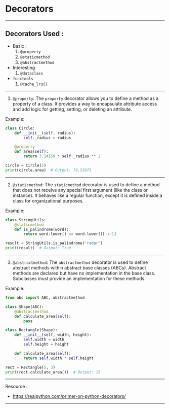 # Decorators 

---
## Decorators Used :
- Basic :
  1. `@property `
  2. `@staticmethod`
  3. `@abstractmethod`
- Interesting
  1. `@dataclass`
- `functools`
  1. `@cache_lru()` 

---
1. `@property`: The `property` decorator allows you to define a method as a property of a class. It provides a way to encapsulate attribute access and add logic for getting, setting, or deleting an attribute.

Example:
```python
class Circle:
	def __init__(self, radius):
		self._radius = radius

	@property
	def area(self):
		return 3.14159 * self._radius ** 2

circle = Circle(5)
print(circle.area)  # Output: 78.53975
```

---
2. `@staticmethod`: The `staticmethod` decorator is used to define a method that does not receive any special first argument (like the class or instance). It behaves like a regular function, except it is defined inside a class for organizational purposes.

Example:
```python
class StringUtils:
	@staticmethod
	def is_palindrome(word):
		return word.lower() == word.lower()[::-1]

result = StringUtils.is_palindrome("radar")
print(result)  # Output: True
```

---
3. `@abstractmethod`: The `abstractmethod` decorator is used to define abstract methods within abstract base classes (ABCs). Abstract methods are declared but have no implementation in the base class. Subclasses must provide an implementation for these methods.

Example:
```python
from abc import ABC, abstractmethod

class Shape(ABC):
	@abstractmethod
	def calculate_area(self):
		pass

class Rectangle(Shape):
	def __init__(self, width, height):
		self.width = width
		self.height = height

	def calculate_area(self):
		return self.width * self.height

rect = Rectangle(5, 3)
print(rect.calculate_area())  # Output: 15
```

---
Resource : 
- https://realpython.com/primer-on-python-decorators/

---